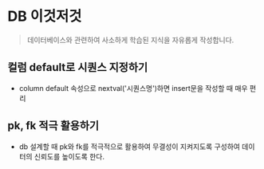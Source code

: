 # DB 이것저것
>데이터베이스와 관련하여 사소하게 학습된 지식을 자유롭게 작성합니다.

## 컬럼 default로 시퀀스 지정하기
* column default 속성으로 nextval('시퀀스명')하면 insert문을 작성할 때 매우 편리

## pk, fk 적극 활용하기
* db 설계할 때 pk와 fk를 적극적으로 활용하여 무결성이 지켜지도록 구성하여 데이터의 신뢰도를 높이도록 한다.

